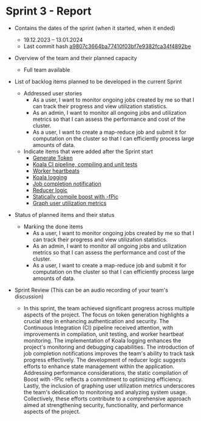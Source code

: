 # Sprint 3 - Report

- Contains the dates of the sprint (when it started, when it ended)
    - 19.12.2023 – 13.01.2024
    - Last commit hash [a9807c3664ba77410f03bf7e9382fca34f4892be](https://github.com/inginerie-software-2023-2024/proiect-inginerie-software-shark-rockets/commit/a9807c3664ba77410f03bf7e9382fca34f4892be)
- Overview of the team and their planned capacity
    - Full team available
- List of backlog items planned to be developed in the current Sprint
    - Addressed user stories
      - As a user, I want to monitor ongoing jobs created by me so that I can track their progress and view utilization statistics.
      - As an admin, I want to monitor all ongoing jobs and utilization metrics so that I can assess the performance and cost of the cluster.
      - As a user, I want to create a map-reduce job and submit it for computation on the cluster so that I can efficiently process large amounts of data.
    - Indicate items that were added after the Sprint start
        - [Generate Token](https://github.com/inginerie-software-2023-2024/proiect-inginerie-software-shark-rockets/commit/ca969e0bdb1d693ef0911b45cf650949d2a2c0b0)
        - [Koala CI pipeline, compiling and unit tests](https://github.com/inginerie-software-2023-2024/proiect-inginerie-software-shark-rockets/commit/979cb88ba9c0e55bdaa906eff72a168f7c9b79cd)
        - [Worker heartbeats](https://github.com/inginerie-software-2023-2024/proiect-inginerie-software-shark-rockets/commit/11d6f568a8b126148978d95d985c7231a7395804)
        - [Koala logging](https://github.com/inginerie-software-2023-2024/proiect-inginerie-software-shark-rockets/commit/64bed70ad4cae0e079038380d4f473198c7586be)
        - [Job completion notification](https://github.com/inginerie-software-2023-2024/proiect-inginerie-software-shark-rockets/commit/60efbf08bd480f8424e5503d05d846720e03bf64)
        - [Reducer logic](https://github.com/inginerie-software-2023-2024/proiect-inginerie-software-shark-rockets/commit/635654f3521e965c90e404bcf8a1b3c845abc2d2)
        - [Statically compile boost with -fPic](https://github.com/inginerie-software-2023-2024/proiect-inginerie-software-shark-rockets/commit/a9807c3664ba77410f03bf7e9382fca34f4892be)
        - [Graph user utilization metrics](https://github.com/inginerie-software-2023-2024/proiect-inginerie-software-shark-rockets/commit/a9807c3664ba77410f03bf7e9382fca34f4892be)
        
- Status of planned items and their status
    - Marking the done items
        - As a user, I want to monitor ongoing jobs created by me so that I can track their progress and view utilization statistics.
        - As an admin, I want to monitor all ongoing jobs and utilization metrics so that I can assess the performance and cost of the cluster.
        - As a user, I want to create a map-reduce job and submit it for computation on the cluster so that I can efficiently process large amounts of data.
  
- Sprint Review (This can be an audio recording of your team's discussion)
    - In this sprint, the team achieved significant progress across multiple aspects of the project. The focus on token generation highlights a crucial step in enhancing authentication and security. The Continuous Integration (CI) pipeline received attention, with improvements in compilation, unit testing, and worker heartbeat monitoring. The implementation of Koala logging enhances the project's monitoring and debugging capabilities. The introduction of job completion notifications improves the team's ability to track task progress effectively. The development of reducer logic suggests efforts to enhance state management within the application. Addressing performance considerations, the static compilation of Boost with -fPic reflects a commitment to optimizing efficiency. Lastly, the inclusion of graphing user utilization metrics underscores the team's dedication to monitoring and analyzing system usage. Collectively, these efforts contribute to a comprehensive approach aimed at strengthening security, functionality, and performance aspects of the project.